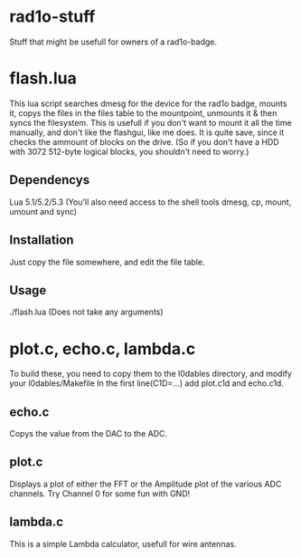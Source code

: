 rad1o-stuff
===========

Stuff that might be usefull for owners of a rad1o-badge.


flash.lua
=========

This lua script searches dmesg for the device for the rad1o badge, mounts
it, copys the files in the files table to the mountpoint, unmounts it & then
syncs the filesystem. This is usefull if you don't want to mount it all the
time manually, and don't like the flashgui, like me does. It is quite save,
since it checks the ammount of blocks on the drive. (So if you don't have a
HDD with 3072 512-byte logical blocks, you shouldn't need to worry.)


Dependencys
-----------
Lua 5.1/5.2/5.3
(You'll also need access to the shell tools dmesg, cp, mount, umount and sync)


Installation
------------
Just copy the file somewhere, and edit the file table.


Usage
-----
./flash.lua
(Does not take any arguments)





plot.c, echo.c, lambda.c
========================

To build these, you need to copy them to the l0dables directory, and modify
your l0dables/Makefile In the first line(C1D=...) add plot.c1d and echo.c1d.


echo.c
------

Copys the value from the DAC to the ADC.



plot.c
------

Displays a plot of either the FFT or the Amplitude plot of the various ADC
channels. Try Channel 0 for some fun with GND!



lambda.c
--------

This is a simple Lambda calculator, usefull for wire antennas.
